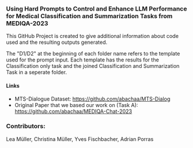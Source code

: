 ### Using Hard Prompts to Control and Enhance LLM Performance for Medical Classification and Summarization Tasks from MEDIQA-2023

This GitHub Project is created to give additional information about code used and the resulting outputs generated.


The "D1/D2" at the beginning of each folder name refers to the template used for the prompt input. Each template has the results for the Classification only task and the joined Classification and Summarization Task in a seperate folder.

#### Links

- MTS-Dialogue Dataset: https://github.com/abachaa/MTS-Dialog
- Original Paper that we based our work on (Task A): https://github.com/abachaa/MEDIQA-Chat-2023

### Contributors: 

Lea Müller, Christina Müller, Yves Fischbacher, Adrian Porras

